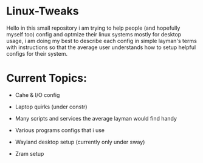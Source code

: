 # Linux-Tweaks

Hello in this small repository i am trying to help people (and hopefully myself too) config and optmize their linux systems mostly for desktop usage,
i am doing my best to describe each config in simple layman's terms with instructions so that the average user understands how to setup helpful configs for their system.

# Current Topics:

* Cahe & I/O config

* Laptop quirks (under constr)

* Many scripts and services the average layman would find handy

* Various programs configs that i use

* Wayland desktop setup (currently only under sway)

* Zram setup

